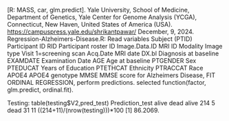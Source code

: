 [R: MASS, car, glm.predict].
Yale University, School of Medicine, Department of Genetics, Yale Center for Genome Analysis (YCGA), Connecticut,  New Haven, United States of America (USA).
https://campuspress.yale.edu/shrikantpawar/
December, 9, 2024.
Regression-Alzheimers-Disease.R: Read variables Subject (PTID) Participant ID
RID Participant roster ID
Image.Data.ID MRI ID
Modality Image type
Visit 1=screening scan
Acq.Date MRI date
DX.bl Diagnosis at baseline
EXAMDATE Examination Date
AGE Age at baseline
PTGENDER Sex
PTEDUCAT Years of Education
PTETHCAT Ethnicity
PTRACCAT Race
APOE4	APOE4 genotype
MMSE	MMSE score for Alzheimers Disease, FIT ORDINAL REGRESSION, perform predictions.
selected function(factor, glm.predict, ordinal.fit).

Testing: table(testing$V2,pred_test) Prediction_test alive dead alive 214 5 dead 31 11 ((214+11)/(nrow(testing)))*100 [1] 86.2069.
